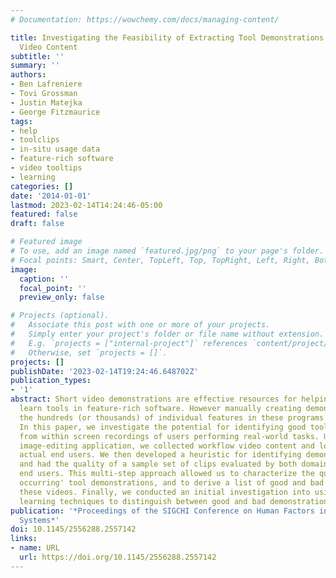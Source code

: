 ```yaml
---
# Documentation: https://wowchemy.com/docs/managing-content/

title: Investigating the Feasibility of Extracting Tool Demonstrations from In-Situ
  Video Content
subtitle: ''
summary: ''
authors:
- Ben Lafreniere
- Tovi Grossman
- Justin Matejka
- George Fitzmaurice
tags:
- help
- toolclips
- in-situ usage data
- feature-rich software
- video tooltips
- learning
categories: []
date: '2014-01-01'
lastmod: 2023-02-14T14:24:46-05:00
featured: false
draft: false

# Featured image
# To use, add an image named `featured.jpg/png` to your page's folder.
# Focal points: Smart, Center, TopLeft, Top, TopRight, Left, Right, BottomLeft, Bottom, BottomRight.
image:
  caption: ''
  focal_point: ''
  preview_only: false

# Projects (optional).
#   Associate this post with one or more of your projects.
#   Simply enter your project's folder or file name without extension.
#   E.g. `projects = ["internal-project"]` references `content/project/deep-learning/index.md`.
#   Otherwise, set `projects = []`.
projects: []
publishDate: '2023-02-14T19:24:46.648702Z'
publication_types:
- '1'
abstract: Short video demonstrations are effective resources for helping users to
  learn tools in feature-rich software. However manually creating demonstrations for
  the hundreds (or thousands) of individual features in these programs would be impractical.
  In this paper, we investigate the potential for identifying good tool demonstrations
  from within screen recordings of users performing real-world tasks. Using an instrumented
  image-editing application, we collected workflow video content and log data from
  actual end users. We then developed a heuristic for identifying demonstration clips,
  and had the quality of a sample set of clips evaluated by both domain experts and
  end users. This multi-step approach allowed us to characterize the quality of 'naturally
  occurring' tool demonstrations, and to derive a list of good and bad features of
  these videos. Finally, we conducted an initial investigation into using machine
  learning techniques to distinguish between good and bad demonstrations.
publication: '*Proceedings of the SIGCHI Conference on Human Factors in Computing
  Systems*'
doi: 10.1145/2556288.2557142
links:
- name: URL
  url: https://doi.org/10.1145/2556288.2557142
---
```

